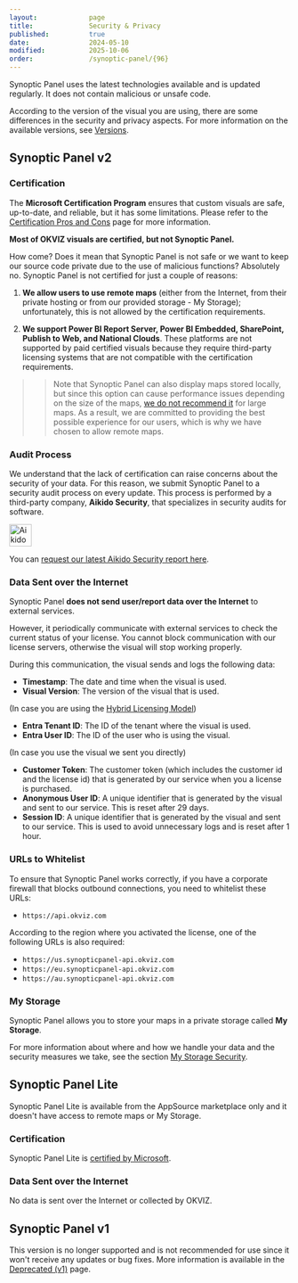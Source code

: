 ```yaml
---
layout:             page
title:              Security & Privacy
published:          true
date:               2024-05-10
modified:           2025-10-06
order:              /synoptic-panel/{96}
---
```

Synoptic Panel uses the latest technologies available and is updated regularly. It does not contain malicious or unsafe code.

According to the version of the visual you are using, there are some differences in the security and privacy aspects. For more information on the available versions, see [Versions](../versions/index.md).

## Synoptic Panel v2

### Certification

The **Microsoft Certification Program** ensures that custom visuals are safe, up-to-date, and reliable, but it has some limitations. Please refer to the [Certification Pros and Cons](../../certification.md) page for more information.

**Most of OKVIZ visuals are certified, but not Synoptic Panel.**

How come? Does it mean that Synoptic Panel is not safe or we want to keep our source code private due to the use of malicious functions? Absolutely no. Synoptic Panel is not certified for just a couple of reasons:

1. **We allow users to use remote maps** (either from the Internet, from their private hosting or from our provided storage - My Storage); unfortunately, this is not allowed by the certification requirements.

2. **We support Power BI Report Server, Power BI Embedded, SharePoint, Publish to Web, and National Clouds**. These platforms are not supported by paid certified visuals because they require third-party licensing systems that are not compatible with the certification requirements.

>> Note that Synoptic Panel can also display maps stored locally, but since this option can cause performance issues depending on the size of the maps, [we do not recommend it](../concepts/best-practices.md) for large maps. As a result, we are committed to providing the best possible experience for our users, which is why we have chosen to allow remote maps.

### Audit Process

We understand that the lack of certification can raise concerns about the security of your data. For this reason, we submit Synoptic Panel to a security audit process on every update. This process is performed by a third-party company, **Aikido Security**, that specializes in security audits for software.

<a href="https://app.aikido.dev/audit-report/external/0p1vf4b2uv0xwQIZw0YOJ24l/request" target="_blank">
    <img src="https://app.aikido.dev/assets/badges/label-only-light-theme.svg" alt="Aikido Security Audit Report" height="40" class="naked nozoom" />
</a>

You can [request our latest Aikido Security report here](https://app.aikido.dev/audit-report/external/0p1vf4b2uv0xwQIZw0YOJ24l/request).

### Data Sent over the Internet

Synoptic Panel **does not send user/report data over the Internet** to external services.

However, it periodically communicate with external services to check the current status of your license. You cannot block communication with our license servers, otherwise the visual will stop working properly.

During this communication, the visual sends and logs the following data:

- **Timestamp**: The date and time when the visual is used.
- **Visual Version**: The version of the visual that is used.

(In case you are using the [Hybrid Licensing Model](../../licensing/index.md#a-third-option-hybrid-licensing))

- **Entra Tenant ID**: The ID of the tenant where the visual is used.
- **Entra User ID**: The ID of the user who is using the visual.

(In case you use the visual we sent you directly)

- **Customer Token**: The customer token (which includes the customer id and the license id) that is generated by our service when you a license is purchased.
- **Anonymous User ID**: A unique identifier that is generated by the visual and sent to our service. This is reset after 29 days.
- **Session ID**: A unique identifier that is generated by the visual and sent to our service. This is used to avoid unnecessary logs and is reset after 1 hour.

### URLs to Whitelist

To ensure that Synoptic Panel works correctly, if you have a corporate firewall that blocks outbound connections, you need to whitelist these URLs:

- `https://api.okviz.com`

According to the region where you activated the license, one of the following URLs is also required:

- `https://us.synopticpanel-api.okviz.com`
- `https://eu.synopticpanel-api.okviz.com`
- `https://au.synopticpanel-api.okviz.com`


### My Storage

Synoptic Panel allows you to store your maps in a private storage called **My Storage**. 

For more information about where and how we handle your data and the security measures we take, see the section [My Storage Security](my-storage.md).


## Synoptic Panel Lite

Synoptic Panel Lite is available from the AppSource marketplace only and it doesn't have access to remote maps or My Storage.

### Certification

Synoptic Panel Lite is [certified by Microsoft](../../certification.md).

### Data Sent over the Internet

No data is sent over the Internet or collected by OKVIZ.

## Synoptic Panel v1

This version is no longer supported and is not recommended for use since it won't receive any updates or bug fixes. More information is available in the [Deprecated (v1)](../versions/deprecated.md) page.
